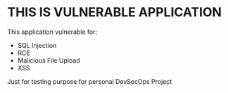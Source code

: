 # THIS IS VULNERABLE APPLICATION

This application vulnerable for:
- SQL Injection
- RCE
- Malicious File Upload 
- XSS

Just for testing purpose for personal DevSecOps Project
